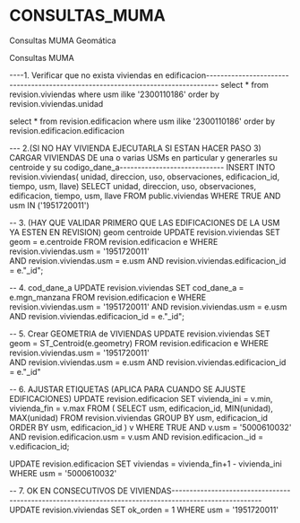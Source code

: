 # CONSULTAS_MUMA
Consultas MUMA Geomática

Consultas MUMA

----1. Verificar que no exista viviendas en edificacion---------------------------------------------------------------------------------
select * from revision.viviendas
where usm ilike '2300110186'
order by revision.viviendas.unidad

select * from revision.edificacion
where usm ilike '2300110186'
order by revision.edificacion.edificacion

--- 2.(SI NO HAY VIVIENDA EJECUTARLA SI ESTAN HACER PASO 3)  CARGAR VIVIENDAS DE una o varias USMs en particular y generarles su centroide y su codigo_dane_a-----------------------------
INSERT INTO revision.viviendas(
  unidad, direccion, uso, observaciones, edificacion_id, tiempo, usm, llave)
  SELECT unidad, direccion, uso, observaciones, edificacion, tiempo, usm, llave FROM public.viviendas 
    WHERE TRUE
      AND usm IN ('1951720011')

-- 3. (HAY QUE VALIDAR PRIMERO QUE LAS EDIFICACIONES DE LA USM YA ESTEN EN REVISION) geom centroide
UPDATE revision.viviendas SET geom = e.centroide FROM revision.edificacion e
  WHERE revision.viviendas.usm = '1951720011'  
    AND revision.viviendas.usm = e.usm AND revision.viviendas.edificacion_id = e."_id";
  
-- 4. cod_dane_a
UPDATE revision.viviendas SET cod_dane_a = e.mgn_manzana FROM revision.edificacion e
  WHERE revision.viviendas.usm = '1951720011'
    AND revision.viviendas.usm = e.usm AND revision.viviendas.edificacion_id = e."_id";
  
-- 5. Crear GEOMETRIA de VIVIENDAS
UPDATE revision.viviendas SET geom = ST_Centroid(e.geometry) FROM revision.edificacion e
  WHERE revision.viviendas.usm = '1951720011'  
    AND revision.viviendas.usm = e.usm AND revision.viviendas.edificacion_id = e."_id"
  
-- 6. AJUSTAR ETIQUETAS  (APLICA PARA CUANDO SE AJUSTE EDIFICACIONES)
  UPDATE   revision.edificacion SET vivienda_ini = v.min, vivienda_fin = v.max FROM (
    SELECT usm, edificacion_id, MIN(unidad), MAX(unidad) FROM revision.viviendas 
      GROUP BY usm, edificacion_id
      ORDER BY usm, edificacion_id
  ) v
  WHERE TRUE AND v.usm = '5000610032'
    AND revision.edificacion.usm = v.usm
    AND revision.edificacion._id = v.edificacion_id;
    
  UPDATE revision.edificacion SET viviendas = vivienda_fin+1 - vivienda_ini WHERE usm = '5000610032'

-- 7. OK EN CONSECUTIVOS DE VIVIENDAS-------------------------------------------------------------------------------------------------------
  UPDATE revision.viviendas SET ok_orden = 1 WHERE usm = '1951720011'

